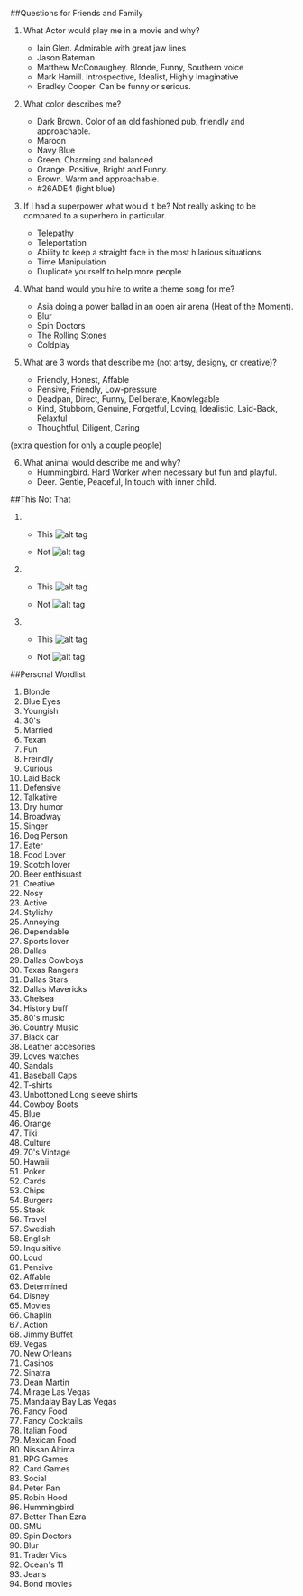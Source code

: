 ##Questions for Friends and Family

1. What Actor would play me in a movie and why?
    - Iain Glen. Admirable with great jaw lines
    - Jason Bateman
    - Matthew McConaughey. Blonde, Funny, Southern voice
    - Mark Hamill. Introspective, Idealist, Highly Imaginative
    - Bradley Cooper. Can be funny or serious.

2. What color describes me?
    - Dark Brown. Color of an old fashioned pub, friendly and approachable.
    - Maroon
    - Navy Blue
    - Green. Charming and balanced
    - Orange. Positive, Bright and Funny.
    - Brown. Warm and approachable.
    - #26ADE4 (light blue)

3. If I had a superpower what would it be? Not really asking to be compared to a superhero in particular.
    - Telepathy
    - Teleportation
    - Ability to keep a straight face in the most hilarious situations
    - Time Manipulation
    - Duplicate yourself to help more people

4. What band would you hire to write a theme song for me?
    - Asia doing a power ballad in an open air arena (Heat of the Moment).
    - Blur
    - Spin Doctors
    - The Rolling Stones
    - Coldplay

5. What are 3 words that describe me (not artsy, designy, or creative)?
    - Friendly, Honest, Affable
    - Pensive, Friendly, Low-pressure
    - Deadpan, Direct, Funny, Deliberate, Knowlegable
    - Kind, Stubborn, Genuine, Forgetful, Loving, Idealistic, Laid-Back, Relaxful
    - Thoughtful, Diligent, Caring

(extra question for only a couple people)

6. What animal would describe me and why?
    - Hummingbird. Hard Worker when necessary but fun and playful.
    - Deer. Gentle, Peaceful, In touch with inner child.

##This Not That

1. 
    - This
![alt tag](http://assets1.bigthink.com/system/idea_thumbnails/57308/primary/friendly_man.jpg?1418487879)

    - Not
![alt tag](http://previews.123rf.com/images/vgstudio/vgstudio0811/vgstudio081100058/3868523-Unfriendly-serious-businessman-or-security-man-gesturing-isolated-on-white-Stock-Photo.jpg)  

2. 
    - This
![alt tag](https://encrypted-tbn1.gstatic.com/images?q=tbn:ANd9GcQQNKlmYUia7l93cXSRk2I8Xn5L0Y_RnnruCQz9VH16YW9rlC7d)  

    - Not
![alt tag](http://jewishbusinessnews.com/wp-content/uploads/2015/06/shanghai.jpg)

3. 
    - This
![alt tag](http://media.americantorque.com/photos/2009/07/21/DSC_0099_1.jpg)

    - Not
![alt tag](http://g02.a.alicdn.com/kf/HTB1dNt5IpXXXXcTXXXXq6xXFXXXn/Bugatti-font-b-Cars-b-font-Silk-Canvas-Wall-Posters-HD-Large-Modern-Home-Bedroom-Decoration.jpg)    

##Personal Wordlist

1. Blonde
2. Blue Eyes
3. Youngish
4. 30's
5. Married
6. Texan
7. Fun
8. Freindly
9. Curious
10. Laid Back
11. Defensive
12. Talkative
13. Dry humor
14. Broadway
15. Singer
16. Dog Person
17. Eater
18. Food Lover
19. Scotch lover
20. Beer enthisuast
21. Creative
22. Nosy
23. Active
24. Stylishy
25. Annoying
26. Dependable
27. Sports lover
28. Dallas
29. Dallas Cowboys
30. Texas Rangers
31. Dallas Stars
32. Dallas Mavericks
33. Chelsea
34. History buff
35. 80's music
36. Country Music
37. Black car
38. Leather accesories
39. Loves watches
40. Sandals
41. Baseball Caps
42. T-shirts
43. Unbottoned Long sleeve shirts
44. Cowboy Boots
45. Blue
44. Orange
45. Tiki
46. Culture
47. 70's Vintage
48. Hawaii
49. Poker
50. Cards
51. Chips
52. Burgers
53. Steak
54. Travel
55. Swedish
56. English
57. Inquisitive
58. Loud
59. Pensive
60. Affable
61. Determined
62. Disney
63. Movies
64. Chaplin 
65. Action 
66. Jimmy Buffet
67. Vegas
68. New Orleans
69. Casinos
70. Sinatra 
71. Dean Martin
72. Mirage Las Vegas
73. Mandalay Bay Las Vegas
74. Fancy Food
75. Fancy Cocktails
76. Italian Food
77. Mexican Food
78. Nissan Altima
79. RPG Games
80. Card Games
81. Social
82. Peter Pan
83. Robin Hood
84. Hummingbird
85. Better Than Ezra
86. SMU
87. Spin Doctors
88. Blur
89. Trader Vics
90. Ocean's 11
91. Jeans
92. Bond movies


